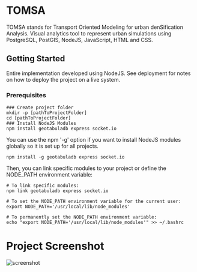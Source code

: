 # TOMSA
TOMSA stands for Transport Oriented Modeling for urban denSification Analysis. Visual analytics tool to represent urban simulations using PostgreSQL, PostGIS, NodeJS, JavaScript, HTML and CSS.
## Getting Started
Entire implementation developed using NodeJS. See deployment for notes on how to deploy the project on a live system.
### Prerequisites
```
### Create project folder
mkdir -p [pathToProjectFolder]
cd [pathToProjectFolder]
### Install NodeJS Modules
npm install geotabuladb express socket.io
```
You can use the npm '-g' option if you want to install NodeJS modules globally so it is set up for all projects.
```
npm install -g geotabuladb express socket.io
```
Then, you can link specific modules to your project or define the NODE_PATH environment variable:
```
# To link specific modules:
npm link geotabuladb express socket.io

# To set the NODE_PATH environment variable for the current user:
export NODE_PATH='/usr/local/lib/node_modules'

# To permanently set the NODE_PATH environment variable:
echo "export NODE_PATH='/usr/local/lib/node_modules'" >> ~/.bashrc
```

# Project Screenshot
![screenshot](data/example.png)


